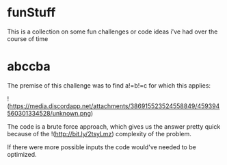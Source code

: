 # funStuff
This is a collection on some fun challenges or code ideas i've had over the course of time

# abccba
The premise of this challenge was to find a!=b!=c for which this applies:

!(https://media.discordapp.net/attachments/386915523524558849/459394560301334528/unknown.png)

The code is a brute force approach, which gives us the answer pretty quick because of the !(http://bit.ly/2tsyLmz) complexity of the problem.

If there were more possible inputs the code would've needed to be optimized.
